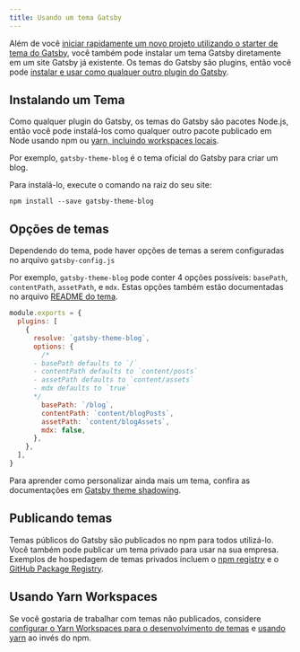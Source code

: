 ```yaml
---
title: Usando um tema Gatsby
---
```


Além de você [iniciar rapidamente um novo projeto utilizando o starter de tema do Gatsby](docs/docs/themes/getting-started.md), você também pode instalar um tema Gatsby diretamente em um site Gatsby já existente. Os temas do Gatsby são plugins, então você pode [instalar e usar como qualquer outro plugin do Gatsby](docs/docs/using-a-plugin-in-your-site.md).

## Instalando um Tema

Como qualquer plugin do Gatsby, os temas do Gatsby são pacotes Node.js, então você pode instalá-los como qualquer outro pacote publicado em Node usando npm ou [yarn, incluindo workspaces locais](#using-yarn-workspaces).

Por exemplo, `gatsby-theme-blog` é o tema oficial do Gatsby para criar um blog.

Para instalá-lo, execute o comando na raiz do seu site:

```shell
npm install --save gatsby-theme-blog
```

## Opções de temas

Dependendo do tema, pode haver opções de temas a serem configuradas no arquivo `gatsby-config.js`

Por exemplo, `gatsby-theme-blog` pode conter 4 opções possíveis: `basePath`, `contentPath`, `assetPath`, e `mdx`. Estas opções também estão documentadas no arquivo [README do tema](/packages/gatsby-theme-blog/).

```javascript:title=gatsby-config.js
module.exports = {
  plugins: [
    {
      resolve: `gatsby-theme-blog`,
      options: {
        /*
      - basePath defaults to `/`
      - contentPath defaults to `content/posts`
      - assetPath defaults to `content/assets`
      - mdx defaults to `true`
      */
        basePath: `/blog`,
        contentPath: `content/blogPosts`,
        assetPath: `content/blogAssets`,
        mdx: false,
      },
    },
  ],
}
```

Para aprender como personalizar ainda mais um tema, confira as documentações em [Gatsby theme shadowing](/docs/themes/shadowing/).

## Publicando temas

Temas públicos do Gatsby são publicados no npm para todos utilizá-lo. Você também pode publicar um tema privado para usar na sua empresa. Exemplos de hospedagem de temas privados incluem o [npm registry](https://docs.npmjs.com/about-private-packages) e o [GitHub Package Registry](https://help.github.com/en/github/managing-packages-with-github-package-registry/about-github-package-registry).

## Usando Yarn Workspaces

Se você gostaria de trabalhar com temas não publicados, considere [configurar o Yarn Workspaces para o desenvolvimento de temas](/blog/2019-05-22-setting-up-yarn-workspaces-for-theme-development/) e [usando yarn](/docs/gatsby-cli/#how-to-change-your-default-package-manager-for-your-next-project) ao invés do npm.
